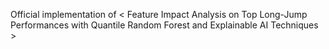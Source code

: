 Official implementation of < Feature Impact Analysis on Top Long-Jump Performances with Quantile Random Forest and Explainable AI Techniques >

